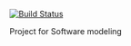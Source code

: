 [![Build Status](https://travis-ci.org/syjsmk/SMPTS.svg)](https://travis-ci.org/syjsmk/SMPTS)

Project for Software modeling
